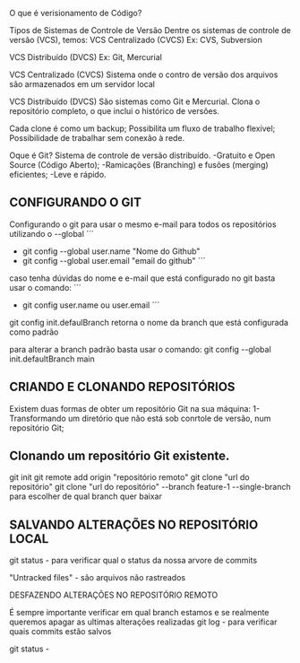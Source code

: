 O que é verisionamento de Código?

Tipos de Sistemas de Controle de Versão
Dentre os sistemas de controle de versão (VCS), temos:
VCS Centralizado (CVCS)
Ex: CVS, Subversion

VCS Distribuído (DVCS)
Ex: Git, Mercurial


VCS Centralizado (CVCS)
Sistema onde o contro de versão dos arquivos são armazenados em um servidor local

VCS Distribuído (DVCS)
São sistemas como Git e Mercurial.
Clona o repositório completo, o que inclui o histórico de versões.

Cada clone é como um backup;
Possibilita um fluxo de trabalho flexível;
Possibilidade de trabalhar sem conexão à rede.

Oque é Git?
Sistema de controle de versão distribuído.
-Gratuito e Open Source (Código Aberto);
-Ramicações (Branching) e fusões (merging) eficientes;
-Leve e rápido.

## CONFIGURANDO O GIT
Configurando o git para usar o mesmo e-mail para todos os repositórios utilizando o --global
´´´
- git config --global user.name "Nome do Github"
- git config --global user.email "email do github"
´´´

caso tenha dúvidas do nome e e-mail que está configurado no git basta usar o comando:
´´´
- git config user.name ou user.email
´´´

git config init.defaulBranch
retorna o nome da branch que está configurada como padrão

para alterar a branch padrão basta usar o comando:
git config --global init.defaultBranch main


## CRIANDO E CLONANDO REPOSITÓRIOS
Existem duas formas de obter um repositório Git na sua máquina:
1-Transformando um diretório que não está sob conrtole de versão, num
repositório Git;

## Clonando um repositório Git existente.
git init
git remote add origin "repositório remoto"
git clone "url do repositório"
git clone "url do repositório" --branch feature-1 --single-branch para escolher de qual branch quer baixar

## SALVANDO ALTERAÇÕES NO REPOSITÓRIO LOCAL
git status - para verificar qual o status da nossa arvore de commits

"Untracked files" - são arquivos não rastreados


DESFAZENDO ALTERAÇÕES NO REPOSITÓRIO REMOTO

É sempre importante verificar em qual branch estamos e se realmente queremos apagar as ultimas alterações realizadas
git log - para verificar quais commits estão salvos

git status - 